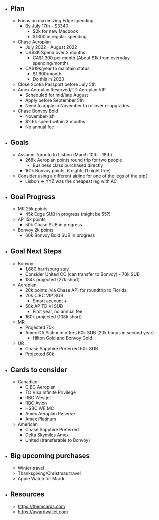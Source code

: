 - ## Plan
	- Focus on maximizing Edge spending
		- By July 17th - $3340
			- $2k for new Macbook
			- $1300 in regular spending
	- Chase Aeroplan
		- July 2022 - August 2022
		- US$3K Spend over 3 months
			- CA$1,300 per month (About $1k from everyday spending/month)
		- CA$19k/year to maintain status
			- $1,600/month
			- Do this in 2023
	- Close Scotia Passport before July 5th
	- Amex Aeroplan Reserved/TD Aeroplan VIP
		- Scheduled for mid/late August
		- Apply before September 5th
		- Need to apply in November to rollover e-upgrades
	- Chase Bonvoy Bold
		- November-ish
		- $2.6k spend within 3 months
		- No annual fee
- ## Goals
	- Assume Toronto to Lisbon (March 10th - 18th)
		- 268k Aeroplan points round trip for two people
			- Business class purchased directly
		- 161k Bonvoy points, 6 nights (1 night free)
	- Consider using a different airline for one of the legs of the trip?
		- Lisbon -> YYZ was the cheapest leg with AC
- ## Goal Progress
	- MR 25k points
		- 45k Edge SUB in progress (might be 55?)
	- AP 15k points
		- 50k Chase SUB in progress
	- Bonvoy 2k points
		- 60k Bonvoy Bold SUB in progress
- ## Goal Next Steps
	- Bonvoy
		- 1,680 harrisburg stay
		- Consider United CC (can transfer to Bonvoy) - 70k SUB
		- 134k projected (27k short)
	- Aeroplan
		- 20k points (via Chase AP) for roundtrip to Florida
		- 20k CIBC VIP SUB
			- Smart account +
		- 50k AP TD VI SUB
			- First year, no annual fee
		- 160k projected (108k short)
	- MR
		- Projected 70k
		- Amex CA Platinum offers 60k SUB (20k bonus in second year)
			- Hilton Gold and Bonvoy Gold
	- UR
		- Chase Sapphire Preferred 60k SUB
		- Projected 60k
- ## Cards to consider
	- Canadian
		- CIBC Aeroplan
		- TD Visa Infinite Privilege
		- RBC Westjet
		- RBC Avion
		- HSBC WE MC
		- Amex Aeroplan Reserve
		- Amex Platinum
	- American
		- Chase Sapphire Preferred
		- Delta Skymiles Amex
		- United (transferable to Bonvoy)
- ## Big upcoming purchases
	- Winter travel
	- Thanksgiving/Christmas travel
	- Apple Watch for Mardi
- ## Resources
	- https://themcards.com
	- https://awardwallet.com